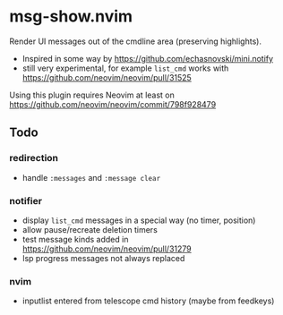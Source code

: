 # msg-show.nvim
Render UI messages out of the cmdline area (preserving highlights).

- Inspired in some way by https://github.com/echasnovski/mini.notify
- still very experimental, for example `list_cmd` works with https://github.com/neovim/neovim/pull/31525

Using this plugin requires Neovim at least on https://github.com/neovim/neovim/commit/798f928479

## Todo
### redirection
- handle `:messages` and `:message clear`
### notifier
- display `list_cmd` messages in a special way (no timer, position)
- allow pause/recreate deletion timers
- test message kinds added in https://github.com/neovim/neovim/pull/31279
- lsp progress messages not always replaced
### nvim
- inputlist entered from telescope cmd history (maybe from feedkeys)
